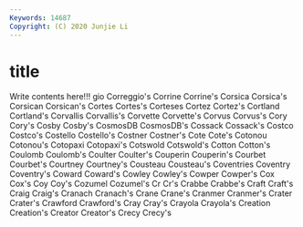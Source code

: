 ```yaml
---
Keywords: 14687
Copyright: (C) 2020 Junjie Li
---
```


# title

Write contents here!!!
gio 
Correggio's 
Corrine 
Corrine's 
Corsica
Corsica's 
Corsican 
Corsican's 
Cortes 
Cortes's 
Corteses 
Cortez 
Cortez's 
Cortland 
Cortland's
Corvallis 
Corvallis's 
Corvette 
Corvette's 
Corvus 
Corvus's 
Cory 
Cory's 
Cosby 
Cosby's
CosmosDB 
CosmosDB's 
Cossack 
Cossack's 
Costco 
Costco's 
Costello 
Costello's 
Costner 
Costner's
Cote 
Cote's 
Cotonou 
Cotonou's 
Cotopaxi 
Cotopaxi's 
Cotswold 
Cotswold's 
Cotton 
Cotton's
Coulomb 
Coulomb's 
Coulter 
Coulter's 
Couperin 
Couperin's 
Courbet 
Courbet's 
Courtney 
Courtney's
Cousteau 
Cousteau's 
Coventries 
Coventry 
Coventry's 
Coward 
Coward's 
Cowley 
Cowley's 
Cowper
Cowper's 
Cox 
Cox's 
Coy 
Coy's 
Cozumel 
Cozumel's 
Cr 
Cr's 
Crabbe
Crabbe's 
Craft 
Craft's 
Craig 
Craig's 
Cranach 
Cranach's 
Crane 
Crane's 
Cranmer
Cranmer's 
Crater 
Crater's 
Crawford 
Crawford's 
Cray 
Cray's 
Crayola 
Crayola's 
Creation
Creation's 
Creator 
Creator's 
Crecy 
Crecy's 
